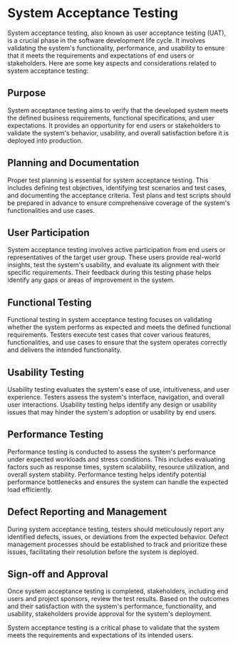 # System Acceptance Testing

System acceptance testing, also known as user acceptance testing (UAT), is a crucial phase in the software development life cycle. It involves validating the system's functionality, performance, and usability to ensure that it meets the requirements and expectations of end users or stakeholders. Here are some key aspects and considerations related to system acceptance testing:

## Purpose

System acceptance testing aims to verify that the developed system meets the defined business requirements, functional specifications, and user expectations. It provides an opportunity for end users or stakeholders to validate the system's behavior, usability, and overall satisfaction before it is deployed into production.

## Planning and Documentation

Proper test planning is essential for system acceptance testing. This includes defining test objectives, identifying test scenarios and test cases, and documenting the acceptance criteria. Test plans and test scripts should be prepared in advance to ensure comprehensive coverage of the system's functionalities and use cases.

## User Participation

System acceptance testing involves active participation from end users or representatives of the target user group. These users provide real-world insights, test the system's usability, and evaluate its alignment with their specific requirements. Their feedback during this testing phase helps identify any gaps or areas of improvement in the system.

## Functional Testing

Functional testing in system acceptance testing focuses on validating whether the system performs as expected and meets the defined functional requirements. Testers execute test cases that cover various features, functionalities, and use cases to ensure that the system operates correctly and delivers the intended functionality.

## Usability Testing

Usability testing evaluates the system's ease of use, intuitiveness, and user experience. Testers assess the system's interface, navigation, and overall user interactions. Usability testing helps identify any design or usability issues that may hinder the system's adoption or usability by end users.

## Performance Testing

Performance testing is conducted to assess the system's performance under expected workloads and stress conditions. This includes evaluating factors such as response times, system scalability, resource utilization, and overall system stability. Performance testing helps identify potential performance bottlenecks and ensures the system can handle the expected load efficiently.

## Defect Reporting and Management

During system acceptance testing, testers should meticulously report any identified defects, issues, or deviations from the expected behavior. Defect management processes should be established to track and prioritize these issues, facilitating their resolution before the system is deployed.

## Sign-off and Approval

Once system acceptance testing is completed, stakeholders, including end users and project sponsors, review the test results. Based on the outcomes and their satisfaction with the system's performance, functionality, and usability, stakeholders provide approval for the system's deployment.

System acceptance testing is a critical phase to validate that the system meets the requirements and expectations of its intended users. 